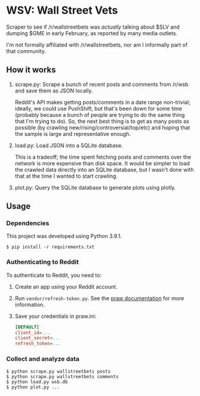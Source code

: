 # WSV: Wall Street Vets

Scraper to see if /r/wallstreetbets was *actually* talking about $SLV and
dumping $GME in early February, as reported by many media outlets.

I'm not formally affiliated with /r/wallstreetbets, nor am I informally part of
that community.

## How it works

1. scrape.py: Scrape a bunch of recent posts and comments from /r/wsb and save
   them as JSON locally.

   Reddit's API makes getting posts/comments in a date range non-trivial;
   ideally, we could use PushShift, but that's been down for some time (probably
   because a bunch of people are trying to do the same thing that I'm trying to
   do). So, the next best thing is to get as many posts as possible (by crawling
   new/rising/controversial/top/etc) and hoping that the sample is large and
   representative enough.

2. load.py: Load JSON into a SQLite database.

   This is a tradeoff; the time spent fetching posts and comments over the
   network is more expensive than disk space. It would be simpler to load the
   crawled data directly into an SQLite database, but I wasn't done with that at
   the time I wanted to start crawling.

3. plot.py: Query the SQLite database to generate plots using plotly.


## Usage

### Dependencies

This project was developed using Python 3.9.1.

```console
$ pip install -r requirements.txt
```

### Authenticating to Reddit

To authenticate to Reddit, you need to:

1. Create an app using your Reddit account.

2. Run `vendor/refresh-token.py`. See the [praw
   documentation](https://praw.readthedocs.io/en/latest/getting_started/authentication.html#code-flow)
   for more information.

3. Save your credentials in praw.ini:

   ```ini
   [DEFAULT]
   client_id=...
   client_secret=...
   refresh_token=...
   ```

### Collect and analyze data

```console
$ python scrape.py wallstreetbets posts
$ python scrape.py wallstreetbets comments
$ python load.py wsb.db
$ python plot.py ...
```

